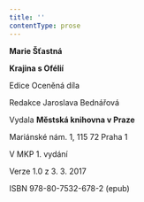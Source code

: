 ```yaml
---
title: ''
contentType: prose
---
```


<section>

**Marie Šťastná**

**Krajina s Ofélií**

Edice Oceněná díla

Redakce Jaroslava Bednářová

Vydala **Městská knihovna v Praze**

Mariánské nám. 1, 115 72 Praha 1

V MKP 1. vydání

Verze 1.0 z 3. 3. 2017

ISBN 978-80-7532-678-2 (epub)

</section>
